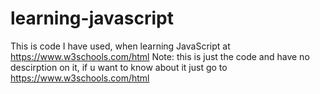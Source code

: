# learning-javascript
This is code I have used, when learning JavaScript at https://www.w3schools.com/html Note: this is just the code and have no descirption on it, if u want to know about it just go to https://www.w3schools.com/html

